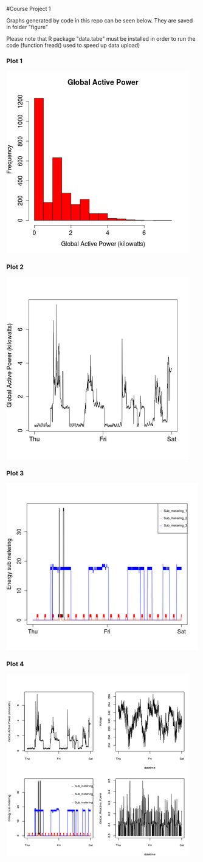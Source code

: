 #Course Project 1

Graphs generated by code in this repo can be seen below.
They are saved in folder "figure"

Please note that R package "data.tabe" must be installed in order to run the code (function fread() used to speed up data upload)


### Plot 1


![plot of chunk unnamed-chunk-2](figure/plot1.png) 


### Plot 2

![plot of chunk unnamed-chunk-3](figure/plot2.png) 


### Plot 3

![plot of chunk unnamed-chunk-4](figure/plot3.png) 


### Plot 4

![plot of chunk unnamed-chunk-5](figure/plot4.png) 

